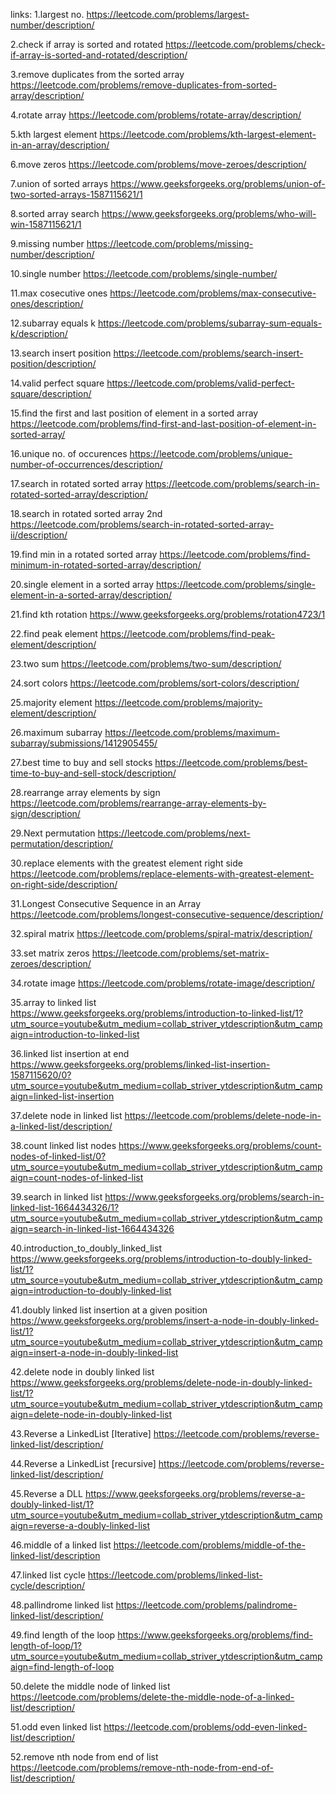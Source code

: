 links:
1.largest no.
https://leetcode.com/problems/largest-number/description/

2.check if array is sorted and rotated
https://leetcode.com/problems/check-if-array-is-sorted-and-rotated/description/

3.remove duplicates from the sorted array
https://leetcode.com/problems/remove-duplicates-from-sorted-array/description/

4.rotate array
https://leetcode.com/problems/rotate-array/description/

5.kth largest element
https://leetcode.com/problems/kth-largest-element-in-an-array/description/

6.move zeros
https://leetcode.com/problems/move-zeroes/description/

7.union of sorted arrays
https://www.geeksforgeeks.org/problems/union-of-two-sorted-arrays-1587115621/1

8.sorted array search
https://www.geeksforgeeks.org/problems/who-will-win-1587115621/1

9.missing number
https://leetcode.com/problems/missing-number/description/

10.single number
https://leetcode.com/problems/single-number/

11.max cosecutive ones
https://leetcode.com/problems/max-consecutive-ones/description/

12.subarray equals k
https://leetcode.com/problems/subarray-sum-equals-k/description/

13.search insert position
https://leetcode.com/problems/search-insert-position/description/

14.valid perfect square
https://leetcode.com/problems/valid-perfect-square/description/

15.find the first and last position of element in a sorted array
https://leetcode.com/problems/find-first-and-last-position-of-element-in-sorted-array/

16.unique no. of occurences
https://leetcode.com/problems/unique-number-of-occurrences/description/

17.search in rotated sorted array
https://leetcode.com/problems/search-in-rotated-sorted-array/description/

18.search in rotated sorted array 2nd 
https://leetcode.com/problems/search-in-rotated-sorted-array-ii/description/

19.find min in a rotated sorted array
https://leetcode.com/problems/find-minimum-in-rotated-sorted-array/description/

20.single element in a sorted array
https://leetcode.com/problems/single-element-in-a-sorted-array/description/

21.find kth rotation
https://www.geeksforgeeks.org/problems/rotation4723/1

22.find peak element
https://leetcode.com/problems/find-peak-element/description/

23.two sum
https://leetcode.com/problems/two-sum/description/

24.sort colors
https://leetcode.com/problems/sort-colors/description/

25.majority element
https://leetcode.com/problems/majority-element/description/

26.maximum subarray
https://leetcode.com/problems/maximum-subarray/submissions/1412905455/

27.best time to buy and sell stocks
https://leetcode.com/problems/best-time-to-buy-and-sell-stock/description/

28.rearrange array elements by sign
https://leetcode.com/problems/rearrange-array-elements-by-sign/description/

29.Next permutation
https://leetcode.com/problems/next-permutation/description/

30.replace elements with the greatest element right side
https://leetcode.com/problems/replace-elements-with-greatest-element-on-right-side/description/

31.Longest Consecutive Sequence in an Array
https://leetcode.com/problems/longest-consecutive-sequence/description/

32.spiral matrix
https://leetcode.com/problems/spiral-matrix/description/

33.set matrix zeros
https://leetcode.com/problems/set-matrix-zeroes/description/

34.rotate image
https://leetcode.com/problems/rotate-image/description/

35.array to linked list
https://www.geeksforgeeks.org/problems/introduction-to-linked-list/1?utm_source=youtube&utm_medium=collab_striver_ytdescription&utm_campaign=introduction-to-linked-list

36.linked list insertion at end
https://www.geeksforgeeks.org/problems/linked-list-insertion-1587115620/0?utm_source=youtube&utm_medium=collab_striver_ytdescription&utm_campaign=linked-list-insertion

37.delete node in linked list
https://leetcode.com/problems/delete-node-in-a-linked-list/description/

38.count linked list nodes
https://www.geeksforgeeks.org/problems/count-nodes-of-linked-list/0?utm_source=youtube&utm_medium=collab_striver_ytdescription&utm_campaign=count-nodes-of-linked-list

39.search in linked list
https://www.geeksforgeeks.org/problems/search-in-linked-list-1664434326/1?utm_source=youtube&utm_medium=collab_striver_ytdescription&utm_campaign=search-in-linked-list-1664434326

40.introduction_to_doubly_linked_list
https://www.geeksforgeeks.org/problems/introduction-to-doubly-linked-list/1?utm_source=youtube&utm_medium=collab_striver_ytdescription&utm_campaign=introduction-to-doubly-linked-list

41.doubly linked list insertion at a given position
https://www.geeksforgeeks.org/problems/insert-a-node-in-doubly-linked-list/1?utm_source=youtube&utm_medium=collab_striver_ytdescription&utm_campaign=insert-a-node-in-doubly-linked-list

42.delete node in doubly linked list
https://www.geeksforgeeks.org/problems/delete-node-in-doubly-linked-list/1?utm_source=youtube&utm_medium=collab_striver_ytdescription&utm_campaign=delete-node-in-doubly-linked-list

43.Reverse a LinkedList [Iterative]
https://leetcode.com/problems/reverse-linked-list/description/

44.Reverse a LinkedList [recursive]
https://leetcode.com/problems/reverse-linked-list/description/

45.Reverse a DLL
https://www.geeksforgeeks.org/problems/reverse-a-doubly-linked-list/1?utm_source=youtube&utm_medium=collab_striver_ytdescription&utm_campaign=reverse-a-doubly-linked-list

46.middle of a linked list
https://leetcode.com/problems/middle-of-the-linked-list/description

47.linked list cycle
https://leetcode.com/problems/linked-list-cycle/description/

48.pallindrome linked list
https://leetcode.com/problems/palindrome-linked-list/description/

49.find length of the loop
https://www.geeksforgeeks.org/problems/find-length-of-loop/1?utm_source=youtube&utm_medium=collab_striver_ytdescription&utm_campaign=find-length-of-loop

50.delete the middle node of linked list
https://leetcode.com/problems/delete-the-middle-node-of-a-linked-list/description/

51.odd even linked list
https://leetcode.com/problems/odd-even-linked-list/description/

52.remove nth node from end of list
https://leetcode.com/problems/remove-nth-node-from-end-of-list/description/
